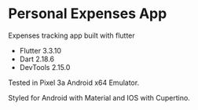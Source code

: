 # Personal Expenses App 

Expenses tracking app built with flutter 

- Flutter 3.3.10 
- Dart 2.18.6
- DevTools 2.15.0

Tested in Pixel 3a Android x64 Emulator. 

Styled for Android with Material and IOS with Cupertino. 

<!-- ## Getting Started

This project is a starting point for a Flutter application.

A few resources to get you started if this is your first Flutter project:

- [Lab: Write your first Flutter app](https://docs.flutter.dev/get-started/codelab)
- [Cookbook: Useful Flutter samples](https://docs.flutter.dev/cookbook)

For help getting started with Flutter development, view the
[online documentation](https://docs.flutter.dev/), which offers tutorials,
samples, guidance on mobile development, and a full API reference. -->
